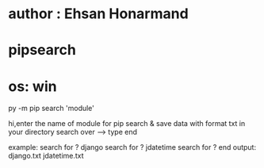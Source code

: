 # author : Ehsan Honarmand
# pipsearch
# os: win
py -m pip search 'module'

hi,enter the name of module for pip search & save data with format txt in your directory
search over --> type end

example:
        search for ? django
        search for ? jdatetime
        search for ? end
output:
        django.txt
        jdatetime.txt
        
